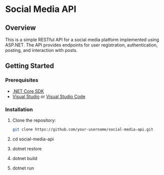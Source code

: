 # Social Media API

## Overview

This is a simple RESTful API for a social media platform implemented using ASP.NET. The API provides endpoints for user registration, authentication, posting, and interaction with posts.

## Getting Started

### Prerequisites

- [.NET Core SDK](https://dotnet.microsoft.com/download)
- [Visual Studio](https://visualstudio.microsoft.com/) or [Visual Studio Code](https://code.visualstudio.com/)

### Installation

1. Clone the repository:

   ```bash
   git clone https://github.com/your-username/social-media-api.git
2. cd social-media-api
3. dotnet restore
4. dotnet build
5. dotnet run




